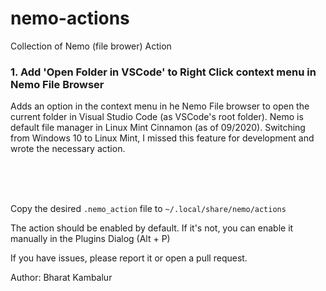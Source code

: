 # nemo-actions
Collection of Nemo (file brower) Action


### 1. Add 'Open Folder in VSCode' to Right Click context menu in Nemo File Browser

Adds an option in the context menu in he Nemo File browser to open the current folder in Visual Studio Code (as VSCode's root folder).
Nemo is default file manager in Linux Mint Cinnamon (as of 09/2020). Switching from Windows 10 to Linux Mint, I missed this feature for development and wrote the necessary action.

<br />
<br />
<br />


Copy the desired `.nemo_action` file to `~/.local/share/nemo/actions`

The action should be enabled by default. If it's not, you can enable it manually in the Plugins Dialog (Alt + P)






If you have issues, please report it or open a pull request.

Author: Bharat Kambalur
